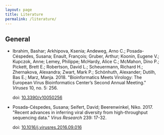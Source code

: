 ```yaml
---
layout: page
title: Literature
permalink: /literature/
---
```



## General

 - Ibrahim, Bashar; Arkhipova, Ksenia; Andeweg, Arno C.; Posada-Céspedes, Susana; Enault, François; Gruber, Arthur; Koonin, Eugene V.; Kupczok, Anne; Lemey, Philippe; McHardy, Alice C.; McMahon, Dino P.; Pickett, Brett E.; Robertson, David L.; Scheuermann, Richard H.; Zhernakova, Alexandra; Zwart, Mark P.; Schönhuth, Alexander; Dutilh, Bas E.; Marz, Manja. 2018. "Bioinformatics Meets Virology: The European Virus Bioinformatics Center’s Second Annual Meeting." *Viruses* 10, no. 5: 256.

   doi: [10.3390/v10050256](https://doi.org/10.3390/v10050256)

 - Posada-Céspedes, Susana; Seifert, David; Beerenwinkel, Niko. 2017. "Recent advances in inferring viral diversity from high-throughput sequencing data." *Virus Research* 239: 17-32.

   doi: [10.1016/j.virusres.2016.09.016](https://doi.org/10.1016/j.virusres.2016.09.016)
